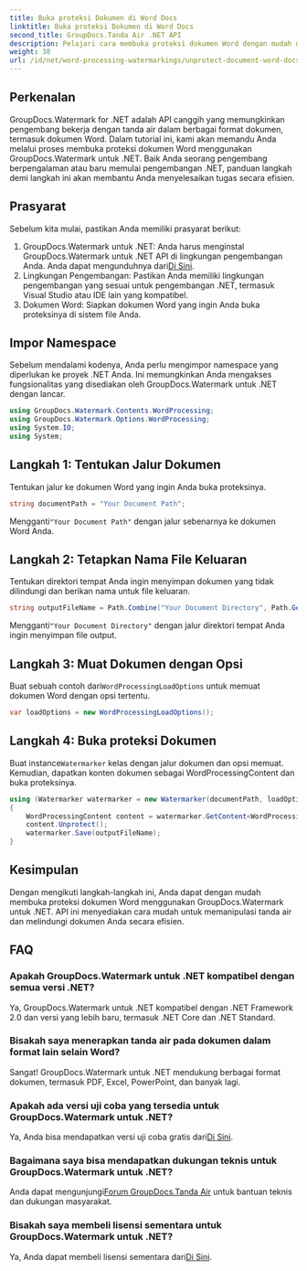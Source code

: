 ```yaml
---
title: Buka proteksi Dokumen di Word Docs
linktitle: Buka proteksi Dokumen di Word Docs
second_title: GroupDocs.Tanda Air .NET API
description: Pelajari cara membuka proteksi dokumen Word dengan mudah menggunakan GroupDocs.Watermark untuk .NET. Ikuti panduan langkah demi langkah kami.
weight: 38
url: /id/net/word-processing-watermarkings/unprotect-document-word-docs/
---
```

## Perkenalan
GroupDocs.Watermark for .NET adalah API canggih yang memungkinkan pengembang bekerja dengan tanda air dalam berbagai format dokumen, termasuk dokumen Word. Dalam tutorial ini, kami akan memandu Anda melalui proses membuka proteksi dokumen Word menggunakan GroupDocs.Watermark untuk .NET. Baik Anda seorang pengembang berpengalaman atau baru memulai pengembangan .NET, panduan langkah demi langkah ini akan membantu Anda menyelesaikan tugas secara efisien.
## Prasyarat
Sebelum kita mulai, pastikan Anda memiliki prasyarat berikut:
1.  GroupDocs.Watermark untuk .NET: Anda harus menginstal GroupDocs.Watermark untuk .NET API di lingkungan pengembangan Anda. Anda dapat mengunduhnya dari[Di Sini](https://releases.groupdocs.com/Watermark/net/).
2. Lingkungan Pengembangan: Pastikan Anda memiliki lingkungan pengembangan yang sesuai untuk pengembangan .NET, termasuk Visual Studio atau IDE lain yang kompatibel.
3. Dokumen Word: Siapkan dokumen Word yang ingin Anda buka proteksinya di sistem file Anda.

## Impor Namespace
Sebelum mendalami kodenya, Anda perlu mengimpor namespace yang diperlukan ke proyek .NET Anda. Ini memungkinkan Anda mengakses fungsionalitas yang disediakan oleh GroupDocs.Watermark untuk .NET dengan lancar.
```csharp
using GroupDocs.Watermark.Contents.WordProcessing;
using GroupDocs.Watermark.Options.WordProcessing;
using System.IO;
using System;
```
## Langkah 1: Tentukan Jalur Dokumen
Tentukan jalur ke dokumen Word yang ingin Anda buka proteksinya.
```csharp
string documentPath = "Your Document Path";
```
 Mengganti`"Your Document Path"` dengan jalur sebenarnya ke dokumen Word Anda.
## Langkah 2: Tetapkan Nama File Keluaran
Tentukan direktori tempat Anda ingin menyimpan dokumen yang tidak dilindungi dan berikan nama untuk file keluaran.
```csharp
string outputFileName = Path.Combine("Your Document Directory", Path.GetFileName(documentPath));
```
 Mengganti`"Your Document Directory"` dengan jalur direktori tempat Anda ingin menyimpan file output.
## Langkah 3: Muat Dokumen dengan Opsi
 Buat sebuah contoh dari`WordProcessingLoadOptions` untuk memuat dokumen Word dengan opsi tertentu.
```csharp
var loadOptions = new WordProcessingLoadOptions();
```
## Langkah 4: Buka proteksi Dokumen
 Buat instance`Watermarker` kelas dengan jalur dokumen dan opsi memuat. Kemudian, dapatkan konten dokumen sebagai WordProcessingContent dan buka proteksinya.
```csharp
using (Watermarker watermarker = new Watermarker(documentPath, loadOptions))
{
    WordProcessingContent content = watermarker.GetContent<WordProcessingContent>();
    content.Unprotect();
    watermarker.Save(outputFileName);
}
```

## Kesimpulan
Dengan mengikuti langkah-langkah ini, Anda dapat dengan mudah membuka proteksi dokumen Word menggunakan GroupDocs.Watermark untuk .NET. API ini menyediakan cara mudah untuk memanipulasi tanda air dan melindungi dokumen Anda secara efisien.
## FAQ
### Apakah GroupDocs.Watermark untuk .NET kompatibel dengan semua versi .NET?
Ya, GroupDocs.Watermark untuk .NET kompatibel dengan .NET Framework 2.0 dan versi yang lebih baru, termasuk .NET Core dan .NET Standard.
### Bisakah saya menerapkan tanda air pada dokumen dalam format lain selain Word?
Sangat! GroupDocs.Watermark untuk .NET mendukung berbagai format dokumen, termasuk PDF, Excel, PowerPoint, dan banyak lagi.
### Apakah ada versi uji coba yang tersedia untuk GroupDocs.Watermark untuk .NET?
 Ya, Anda bisa mendapatkan versi uji coba gratis dari[Di Sini](https://releases.groupdocs.com/).
### Bagaimana saya bisa mendapatkan dukungan teknis untuk GroupDocs.Watermark untuk .NET?
 Anda dapat mengunjungi[Forum GroupDocs.Tanda Air](https://forum.groupdocs.com/c/watermark/19) untuk bantuan teknis dan dukungan masyarakat.
### Bisakah saya membeli lisensi sementara untuk GroupDocs.Watermark untuk .NET?
 Ya, Anda dapat membeli lisensi sementara dari[Di Sini](https://purchase.groupdocs.com/temporary-license/).